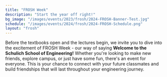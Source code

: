 ```yaml
---
title: "FROSH Week"
description: "Start the year off right!"
bg_image: "/images/events/2023/frosh/2024-FROSH-Banner-Test.jpg"
schedule: "/images/events/2024/frosh/2024-FROSH-Schedule.png"
layout: "frosh"
---
```


Before the textbooks open and the lectures begin, we invite you to dive into the excitement of FROSH Week - our way of saying **Welcome to the Schulich School of Engineering!** Whether you're looking to make new friends, explore campus, or just have some fun, there's an event for everyone. This is your chance to connect with your future classmates and build friendships that will last throughout your engineering journey.
